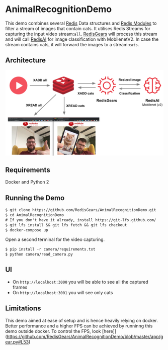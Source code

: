 # AnimalRecognitionDemo

This demo combines several [Redis](https://redis.io) Data structures and [Redis Modules](https://redis.io/topics/modules-intro) to filter a stream of images that contain cats.  It utilises Redis Streams for capturing the input video stream:`all`.  [RedisGears](https://oss.redislabs.com/redisgears/) will process this stream and will call [RedisAI](https://oss.redislabs.com/redisai/) for image classification with MobilenetV2.  In case the stream contains cats, it will forward the images to a  stream:`cats`.

## Architecture
![Architecture](/architecture.png)


## Requirements
Docker and Python 2

## Running the Demo
```
$ git clone https://github.com/RedisGears/AnimalRecognitionDemo.git
$ cd AnimalRecognitionDemo
# If you don't have it already, install https://git-lfs.github.com/
$ git lfs install && git lfs fetch && git lfs checkout
$ docker-compose up
```
Open a second terminal for the video capturing.
```
$ pip install -r camera/requirements.txt
$ python camera/read_camera.py
```

## UI
* On `http://localhost:3000` you will be able to see all the captured frames
* On `http://localhost:3001` you will see only cats

## Limitations
This demo aimed at ease of setup and is hence heavily relying on docker.  Better performance and a higher FPS can be achieved by runninng this demo outside docker.  To control the FPS, look [here]](https://github.com/RedisGears/AnimalRecognitionDemo/blob/master/app/gear.py#L53)
